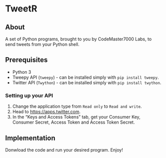 # TweetR

## About

A set of Python programs, brought to you by CodeMaster7000 Labs, to send tweets from your Python shell.

## Prerequisites

- Python 3
- Tweepy API (`tweepy`) - can be installed simply with `pip install tweepy`.
- Twitter API (`Twython`) - can be installed simply with `pip install twython`.

### Setting up your API

1. Change the application type from `Read only` to `Read and write`.
2. Head to https://apps.twitter.com.
3. In the “Keys and Access Tokens” tab, get your Consumer Key, Consumer Secret, Access Token and Access Token Secret.

## Implementation

Donwload the code and run your desired program. Enjoy!
